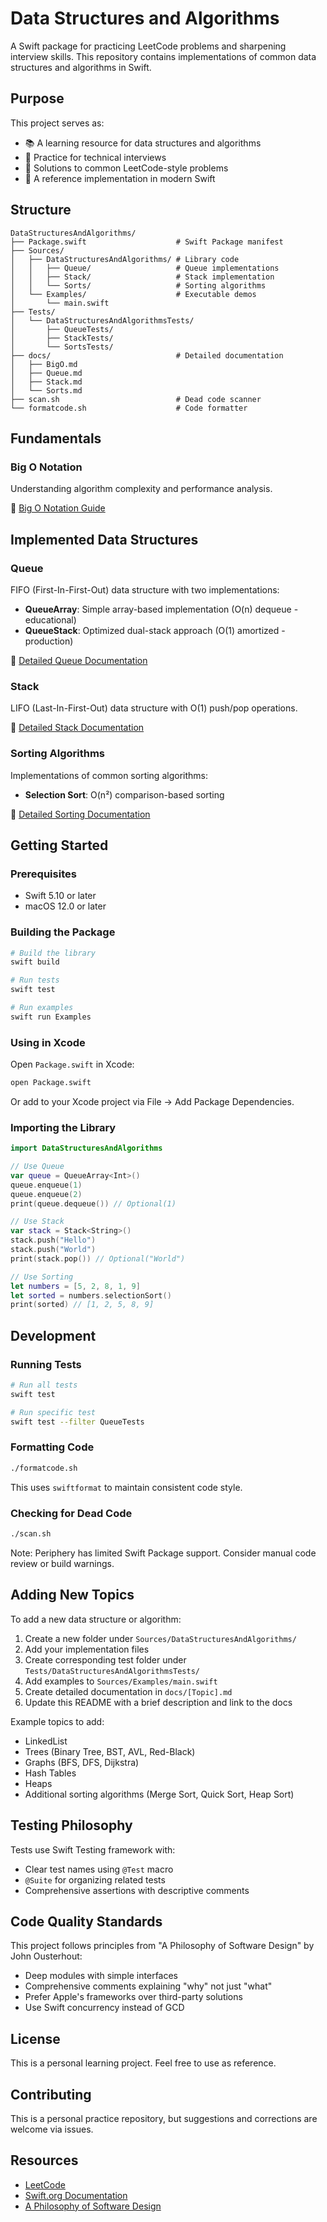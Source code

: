 # Data Structures and Algorithms

A Swift package for practicing LeetCode problems and sharpening interview skills. This repository contains implementations of common data structures and algorithms in Swift.

## Purpose

This project serves as:
- 📚 A learning resource for data structures and algorithms
- 💪 Practice for technical interviews
- 🎯 Solutions to common LeetCode-style problems
- 🔧 A reference implementation in modern Swift

## Structure

```
DataStructuresAndAlgorithms/
├── Package.swift                    # Swift Package manifest
├── Sources/
│   ├── DataStructuresAndAlgorithms/ # Library code
│   │   ├── Queue/                   # Queue implementations
│   │   ├── Stack/                   # Stack implementation
│   │   └── Sorts/                   # Sorting algorithms
│   └── Examples/                    # Executable demos
│       └── main.swift
├── Tests/
│   └── DataStructuresAndAlgorithmsTests/
│       ├── QueueTests/
│       ├── StackTests/
│       └── SortsTests/
├── docs/                            # Detailed documentation
│   ├── BigO.md
│   ├── Queue.md
│   ├── Stack.md
│   └── Sorts.md
├── scan.sh                          # Dead code scanner
└── formatcode.sh                    # Code formatter
```

## Fundamentals

### Big O Notation
Understanding algorithm complexity and performance analysis.

📖 [Big O Notation Guide](docs/BigO.md)

## Implemented Data Structures

### Queue
FIFO (First-In-First-Out) data structure with two implementations:
- **QueueArray**: Simple array-based implementation (O(n) dequeue - educational)
- **QueueStack**: Optimized dual-stack approach (O(1) amortized - production)

📖 [Detailed Queue Documentation](docs/Queue.md)

### Stack
LIFO (Last-In-First-Out) data structure with O(1) push/pop operations.

📖 [Detailed Stack Documentation](docs/Stack.md)

### Sorting Algorithms
Implementations of common sorting algorithms:
- **Selection Sort**: O(n²) comparison-based sorting

📖 [Detailed Sorting Documentation](docs/Sorts.md)

## Getting Started

### Prerequisites
- Swift 5.10 or later
- macOS 12.0 or later

### Building the Package

```bash
# Build the library
swift build

# Run tests
swift test

# Run examples
swift run Examples
```

### Using in Xcode

Open `Package.swift` in Xcode:
```bash
open Package.swift
```

Or add to your Xcode project via File → Add Package Dependencies.

### Importing the Library

```swift
import DataStructuresAndAlgorithms

// Use Queue
var queue = QueueArray<Int>()
queue.enqueue(1)
queue.enqueue(2)
print(queue.dequeue()) // Optional(1)

// Use Stack
var stack = Stack<String>()
stack.push("Hello")
stack.push("World")
print(stack.pop()) // Optional("World")

// Use Sorting
let numbers = [5, 2, 8, 1, 9]
let sorted = numbers.selectionSort()
print(sorted) // [1, 2, 5, 8, 9]
```

## Development

### Running Tests

```bash
# Run all tests
swift test

# Run specific test
swift test --filter QueueTests
```

### Formatting Code

```bash
./formatcode.sh
```

This uses `swiftformat` to maintain consistent code style.

### Checking for Dead Code

```bash
./scan.sh
```

Note: Periphery has limited Swift Package support. Consider manual code review or build warnings.

## Adding New Topics

To add a new data structure or algorithm:

1. Create a new folder under `Sources/DataStructuresAndAlgorithms/`
2. Add your implementation files
3. Create corresponding test folder under `Tests/DataStructuresAndAlgorithmsTests/`
4. Add examples to `Sources/Examples/main.swift`
5. Create detailed documentation in `docs/[Topic].md`
6. Update this README with a brief description and link to the docs

Example topics to add:
- LinkedList
- Trees (Binary Tree, BST, AVL, Red-Black)
- Graphs (BFS, DFS, Dijkstra)
- Hash Tables
- Heaps
- Additional sorting algorithms (Merge Sort, Quick Sort, Heap Sort)

## Testing Philosophy

Tests use Swift Testing framework with:
- Clear test names using `@Test` macro
- `@Suite` for organizing related tests
- Comprehensive assertions with descriptive comments

## Code Quality Standards

This project follows principles from "A Philosophy of Software Design" by John Ousterhout:
- Deep modules with simple interfaces
- Comprehensive comments explaining "why" not just "what"
- Prefer Apple's frameworks over third-party solutions
- Use Swift concurrency instead of GCD

## License

This is a personal learning project. Feel free to use as reference.

## Contributing

This is a personal practice repository, but suggestions and corrections are welcome via issues.

## Resources

- [LeetCode](https://leetcode.com/)
- [Swift.org Documentation](https://swift.org/documentation/)
- [A Philosophy of Software Design](https://web.stanford.edu/~ouster/cgi-bin/book.php)
